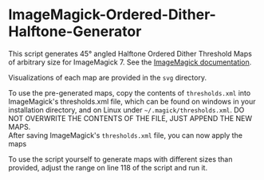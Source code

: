 # ImageMagick-Ordered-Dither-Halftone-Generator

This script generates 45° angled Halftone Ordered Dither Threshold Maps of arbitrary size for ImageMagick 7. See the [ImageMagick documentation](https://www.imagemagick.org/Usage/quantize/#diy_dither).

Visualizations of each map are provided in the `svg` directory.

To use the pre-generated maps, copy the contents of `thresholds.xml` into ImageMagick's thresholds.xml file, which can be found on windows in your installation directory, and on Linux under `~/.magick/thresholds.xml`. DO NOT OVERWRITE THE CONTENTS OF THE FILE, JUST APPEND THE NEW MAPS.<br>
After saving ImageMagick's `thresholds.xml` file, you can now apply the maps 

To use the script yourself to generate maps with different sizes than provided, adjust the range on line 118 of the script and run it.